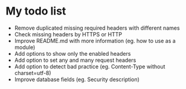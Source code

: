 # My todo list

* Remove duplicated missing required headers with different names
* Check missing headers by HTTPS or HTTP
* Improve README.md with more information (eg. how to use as a module)
* Add options to show only the enabled headers
* Add option to set any and many request headers
* Add option to detect bad practice (eg. Content-Type without charset=utf-8)
* Improve database fields (eg. Security description)